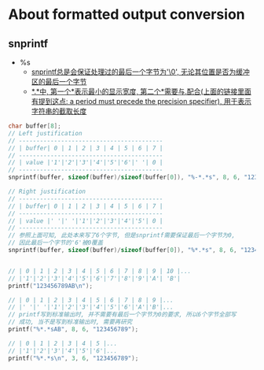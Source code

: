 # About formatted output conversion

## snprintf
- %s
    - [snprintf总是会保证处理过的最后一个字节为'\0', 无论其位置是否为缓冲区的最后一个字节](https://stackoverflow.com/questions/7706936/is-snprintf-always-null-terminating)
    - [\*.\*中, 第一个\*表示最小的显示宽度, 第二个\*需要与.配合(上面的链接里面有提到这点: a period must precede the precision specifier),
        用于表示字符串的截取长度](https://stackoverflow.com/a/3154110/5031605)

```c
char buffer[8];
// Left justification
// -----------------------------------------
// | buffer| 0 | 1 | 2 | 3 | 4 | 5 | 6 | 7 |
// -----------------------------------------
// | value |'1'|'2'|'3'|'4'|'5'|'6'|' '| 0 |
// -----------------------------------------
snprintf(buffer, sizeof(buffer)/sizeof(buffer[0]), "%-*.*s", 8, 6, "1234567");

// Right justification
// -----------------------------------------
// | buffer| 0 | 1 | 2 | 3 | 4 | 5 | 6 | 7 |
// -----------------------------------------
// | value |' '|' '|'1'|'2'|'3'|'4'|'5'| 0 |
// -----------------------------------------
// 参照上面可知, 此处本来写了6个字节, 但是snprintf需要保证最后一个字节为0,
// 因此最后一个字节的'6'被0覆盖
snprintf(buffer, sizeof(buffer)/sizeof(buffer[0]), "%*.*s", 8, 6, "1234567");


// | 0 | 1 | 2 | 3 | 4 | 5 | 6 | 7 | 8 | 9 | 10 |...
// |'1'|'2'|'3'|'4'|'5'|'6'|'7'|'8'|'9'|'A'| 'B'|
printf("123456789AB\n");

// | 0 | 1 | 2 | 3 | 4 | 5 | 6 | 7 | 8 | 9 |...
// |' '|' '|'1'|'2'|'3'|'4'|'5'|'6'|'A'|'B'|...
// printf写到标准输出时, 并不需要有最后一个字节为0的要求, 所以6个字节全部写
// 成功, 当不是写到标准输出时, 需要再研究
printf("%*.*sAB", 8, 6, "123456789");

// | 0 | 1 | 2 | 3 | 4 | 5 |...
// |'1'|'2'|'3'|'4'|'5'|'6'|...
printf("%*.*s\n", 3, 6, "123456789");
```
